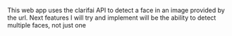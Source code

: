 This web app uses the clarifai API to detect a face in an image provided by the url. Next features I will try and implement will be the ability to detect multiple faces, not just one
